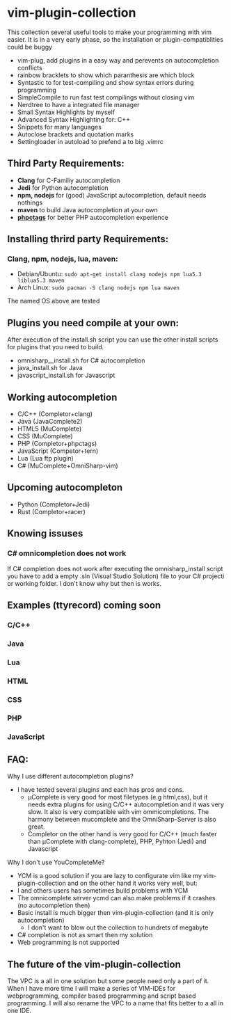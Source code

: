 # vim-plugin-collection

This collection several useful tools to make your programming with vim easier.
It is in a very early phase, so the installation or plugin-compatiblities could be buggy

* vim-plug, add plugins in a easy way and perevents on autocompletion conflicts
* rainbow bracklets to show which paranthesis are which block 
* Syntastic to for test-compiling and show syntax errors during programming
* SimpleCompile to run fast test compilings without closing vim
* Nerdtree to have a integrated file manager 
* Small Syntax Highlights by myself
* Advanced Syntax Highlighting for: C++
* Snippets for many languages 
* Autoclose brackets and quotation marks
* Settingloader in autoload to prefend a to big .vimrc


## Third Party Requirements:
* __Clang__ for C-Familiy autocompletion
* __Jedi__ for Python autocompletion
* __npm, nodejs__ for (good) JavaScript autocompletion, default needs nothings
* __maven__ to build Java autocompletion at your own
* [__phpctags__](https://github.com/vim-php/phpctags) for better PHP autocompletion experience


## Installing thrird party Requirements:

### Clang, npm, nodejs, lua, maven:
* Debian/Ubuntu: `sudo apt-get install clang nodejs npm lua5.3 liblua5.3 maven`
* Arch Linux: `sudo pacman -S clang nodejs npm lua maven`

The named OS above are tested

## Plugins you need compile at your own:
After execution of the install.sh script you can use the 
other install scripts for plugins that you need to build. 
* omnisharp__install.sh for C# autocompletion 
* java_install.sh for Java
* javascript_install.sh for Javascript

## Working autocompletion

* C/C++ (Completor+clang) 
* Java (JavaComplete2)
* HTML5 (MuComplete)
* CSS (MuComplete)
* PHP (Completor+phpctags)
* JavaScript (Competor+tern)
* Lua (Lua ftp plugin)
* C# (MuComplete+OmniSharp-vim) 

## Upcoming autocompleton

* Python (Completor+Jedi)
* Rust (Completor+racer)

## Knowing issuses 
### C# omnicompletion does not work
If C# completion does not work after executing the omnisharp_install script 
you have to add a empty .sln (Visual Studio Solution) file to your C# projecti or working folder. 
I don't know why but then is works. 

## Examples (ttyrecord) coming soon

### C/C++

### Java

### Lua

### HTML

### CSS

### PHP

### JavaScript

## FAQ:

Why I use different autocompletion plugins?
* I have tested several plugins and each has pros and cons.
  * µComplete is very good for most filetypes (e.g html,css), but it needs extra plugins for using C/C++ autocompletion and it was very slow. It also is very compatible with vim ommicompletions. The harmony between mucomplete and the OmniSharp-Server is also great.
  * Completor on the other hand is very good for C/C++ (much faster than µComplete with clang-complete), PHP, Pyhton (Jedi) and Javascript

Why I don't use YouCompleteMe?
* YCM is a good solution if you are lazy to configurate vim like my vim-plugin-collection and on the other hand it works very well, but:
* I and others users has sometimes build problems with YCM
* The omnicomplete server ycmd can also make problems if it crashes (no autocompletion then) 
* Basic install is much bigger then vim-plugin-collection (and it is only autocompletion) 
    * I don't want to blow out the collection to hundrets of megabyte 
* C# completion is not as smart then my solution 
* Web programming is not supported

## The future of the vim-plugin-collection
The VPC is a all in one solution but some people need only a part of it.
When I have more time I will make a series of VIM-IDEs for webprogramming,
compiler based programming and script based programming. 
I will also rename the VPC to a name that fits better to a all in one IDE.
